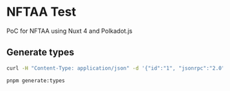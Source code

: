 # NFTAA Test

PoC for NFTAA using Nuxt 4 and Polkadot.js

## Generate types

```bash
curl -H "Content-Type: application/json" -d '{"id":"1", "jsonrpc":"2.0", "method": "state_getMetadata", "params":[]}' http://localhost:9920 > edgeware.json
```

```bash
pnpm generate:types
```
